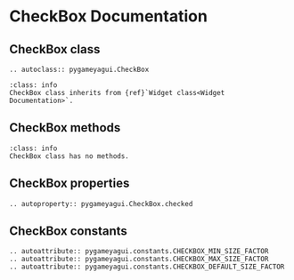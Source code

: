# CheckBox Documentation

## CheckBox class
```{eval-rst} 
.. autoclass:: pygameyagui.CheckBox
```

```{admonition} Inheritance
:class: info 
CheckBox class inherits from {ref}`Widget class<Widget Documentation>`.
```

## CheckBox methods
```{admonition} Nothing to see here
:class: info 
CheckBox class has no methods.
```

## CheckBox properties
```{eval-rst}
.. autoproperty:: pygameyagui.CheckBox.checked
```

## CheckBox constants
```{eval-rst}
.. autoattribute:: pygameyagui.constants.CHECKBOX_MIN_SIZE_FACTOR
.. autoattribute:: pygameyagui.constants.CHECKBOX_MAX_SIZE_FACTOR
.. autoattribute:: pygameyagui.constants.CHECKBOX_DEFAULT_SIZE_FACTOR
```
